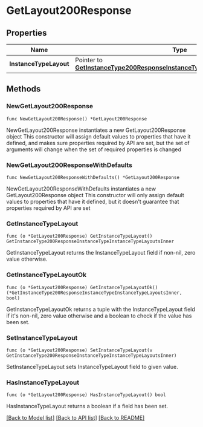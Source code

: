 # GetLayout200Response

## Properties

Name | Type | Description | Notes
------------ | ------------- | ------------- | -------------
**InstanceTypeLayout** | Pointer to [**GetInstanceType200ResponseInstanceTypeInstanceTypeLayoutsInner**](GetInstanceType200ResponseInstanceTypeInstanceTypeLayoutsInner.md) |  | [optional] 

## Methods

### NewGetLayout200Response

`func NewGetLayout200Response() *GetLayout200Response`

NewGetLayout200Response instantiates a new GetLayout200Response object
This constructor will assign default values to properties that have it defined,
and makes sure properties required by API are set, but the set of arguments
will change when the set of required properties is changed

### NewGetLayout200ResponseWithDefaults

`func NewGetLayout200ResponseWithDefaults() *GetLayout200Response`

NewGetLayout200ResponseWithDefaults instantiates a new GetLayout200Response object
This constructor will only assign default values to properties that have it defined,
but it doesn't guarantee that properties required by API are set

### GetInstanceTypeLayout

`func (o *GetLayout200Response) GetInstanceTypeLayout() GetInstanceType200ResponseInstanceTypeInstanceTypeLayoutsInner`

GetInstanceTypeLayout returns the InstanceTypeLayout field if non-nil, zero value otherwise.

### GetInstanceTypeLayoutOk

`func (o *GetLayout200Response) GetInstanceTypeLayoutOk() (*GetInstanceType200ResponseInstanceTypeInstanceTypeLayoutsInner, bool)`

GetInstanceTypeLayoutOk returns a tuple with the InstanceTypeLayout field if it's non-nil, zero value otherwise
and a boolean to check if the value has been set.

### SetInstanceTypeLayout

`func (o *GetLayout200Response) SetInstanceTypeLayout(v GetInstanceType200ResponseInstanceTypeInstanceTypeLayoutsInner)`

SetInstanceTypeLayout sets InstanceTypeLayout field to given value.

### HasInstanceTypeLayout

`func (o *GetLayout200Response) HasInstanceTypeLayout() bool`

HasInstanceTypeLayout returns a boolean if a field has been set.


[[Back to Model list]](../README.md#documentation-for-models) [[Back to API list]](../README.md#documentation-for-api-endpoints) [[Back to README]](../README.md)


